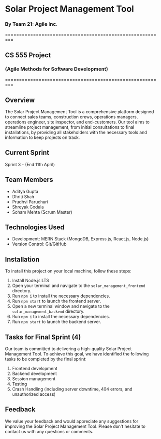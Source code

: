 # Solar Project Management Tool

### By Team 21: Agile Inc.
=========================================================
## CS 555 Project
### (Agile Methods for Software Development)
=========================================================
## Overview

The Solar Project Management Tool is a comprehensive platform designed to connect sales teams, construction crews, operations  managers, operations engineer, site inspector, and end-customers. Our tool aims to streamline project management, from initial consultations to final installations, by providing all stakeholders with the necessary tools and information to keep projects on track.

## Current Sprint 

Sprint 3 - (End 11th April)

## Team Members

- Aditya Gupta
- Dhriti Shah
- Prudhvi Paruchuri
- Shreyak Godala
- Soham Mehta (Scrum Master)

## Technologies Used

- Development: MERN Stack (MongoDB, Express.js, React.js, Node.js)
- Version Control: Git/GitHub

## Installation

To install this project on your local machine, follow these steps:
1. Install Node.js LTS
2. Open your terminal and navigate to the `solar_management_frontend` directory.
3. Run `npm i` to install the necessary dependencies.
4. Run `npm start` to launch the frontend server.
5. Open a new terminal window and navigate to the `solar_management_backend` directory.
6. Run `npm i` to install the necessary dependencies.
7. Run `npm start` to launch the backend server.

## Tasks for Final Sprint (4)

Our team is committed to delivering a high-quality Solar Project Management Tool. To achieve this goal, we have identified the 
following tasks to be completed by the final sprint:

1. Frontend development
2. Backend development
3. Session management
4. Testing 
5. Crash Handling (including server downtime, 404 errors, and unauthorized access)

## Feedback

We value your feedback and would appreciate any suggestions for improving the Solar Project Management Tool. Please don't  hesitate to contact us with any questions or comments.
